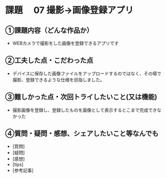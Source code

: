 # 課題　 07 撮影→画像登録アプリ

## ①課題内容（どんな作品か）
- WEBカメラで撮影をした画像を登録できるアプリです

## ②工夫した点・こだわった点
- デバイスに保存した画像ファイルをアップロードするのではなく、その場で撮影、登録できるような仕様を目指しました。

## ③難しかった点・次回トライしたいこと(又は機能)
- 撮影画像を登録し、登録したものを画像として表示するとこまで完成できなかった

## ④質問・疑問・感想、シェアしたいこと等なんでも
- [質問]
- [疑問]
- [感想]
- [tips]
- [参考記事]
